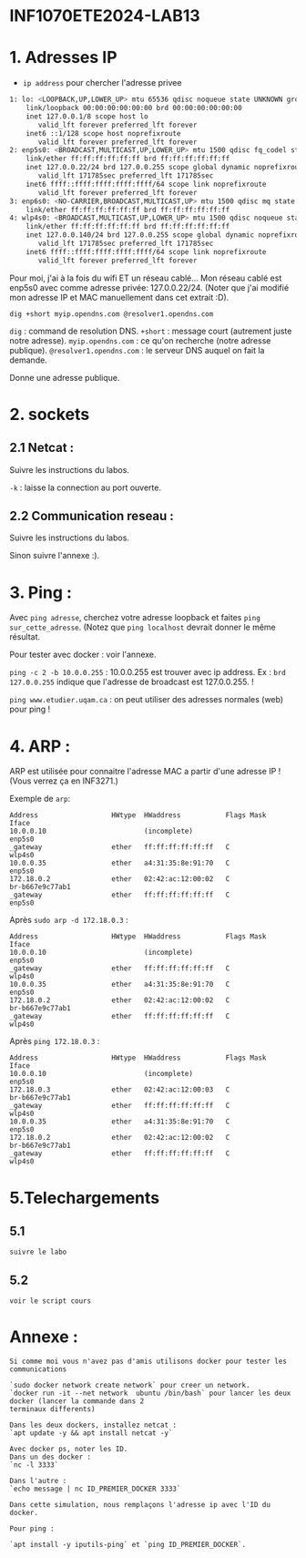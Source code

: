 # INF1070ETE2024-LAB13

# 1. Adresses IP 

- `ip address` pour chercher l'adresse privee 

```sh 
1: lo: <LOOPBACK,UP,LOWER_UP> mtu 65536 qdisc noqueue state UNKNOWN group default qlen 1000
    link/loopback 00:00:00:00:00:00 brd 00:00:00:00:00:00
    inet 127.0.0.1/8 scope host lo
       valid_lft forever preferred_lft forever
    inet6 ::1/128 scope host noprefixroute
       valid_lft forever preferred_lft forever
2: enp5s0: <BROADCAST,MULTICAST,UP,LOWER_UP> mtu 1500 qdisc fq_codel state UP group default qlen 1000
    link/ether ff:ff:ff:ff:ff:ff brd ff:ff:ff:ff:ff:ff
    inet 127.0.0.22/24 brd 127.0.0.255 scope global dynamic noprefixroute enp5s0
       valid_lft 171785sec preferred_lft 171785sec
    inet6 ffff::ffff:ffff:ffff:ffff/64 scope link noprefixroute
       valid_lft forever preferred_lft forever
3: enp6s0: <NO-CARRIER,BROADCAST,MULTICAST,UP> mtu 1500 qdisc mq state DOWN group default qlen 1000
    link/ether ff:ff:ff:ff:ff:ff brd ff:ff:ff:ff:ff:ff
4: wlp4s0: <BROADCAST,MULTICAST,UP,LOWER_UP> mtu 1500 qdisc noqueue state UP group default qlen 1000
    link/ether ff:ff:ff:ff:ff:ff brd ff:ff:ff:ff:ff:ff
    inet 127.0.0.140/24 brd 127.0.0.255 scope global dynamic noprefixroute wlp4s0
       valid_lft 171785sec preferred_lft 171785sec
    inet6 ffff::ffff:ffff:ffff:ffff/64 scope link noprefixroute
       valid_lft forever preferred_lft forever

```

Pour moi, j'ai à la fois du wifi ET un réseau cablé... Mon réseau cablé est enp5s0 avec comme adresse privée: 
127.0.0.22/24. (Noter que j'ai modifié mon adresse IP et MAC manuellement dans cet extrait :D).

`dig +short myip.opendns.com @resolver1.opendns.com` 

`dig` : command de resolution DNS.
`+short` : message court (autrement juste notre adresse).
`myip.opendns.com` : ce qu'on recherche (notre adresse publique).
`@resolver1.opendns.com` : le serveur DNS auquel on fait la demande.

Donne une adresse publique. 

# 2. sockets

## 2.1 Netcat :
Suivre les instructions du labos.

`-k` : laisse la connection au port ouverte.

## 2.2 Communication reseau : 
Suivre les instructions du labos. 

Sinon suivre l'annexe :). 

# 3. Ping : 
Avec `ping adresse`, cherchez votre adresse loopback et faites `ping sur_cette_adresse`. (Notez que `ping localhost`
devrait donner le même résultat.

Pour tester avec docker : voir l'annexe.

`ping -c 2 -b 10.0.0.255` : 10.0.0.255 est trouver avec ip address. Ex : `brd 127.0.0.255` indique que l'adresse de
broadcast est 127.0.0.255. ! 

`ping www.etudier.uqam.ca` : on peut utiliser des adresses normales (web) pour ping !

# 4. ARP : 

ARP est utilisée pour connaitre l'adresse MAC a partir d'une adresse IP ! (Vous verrez ça en INF3271.)

Exemple de `arp`:
```
Address                  HWtype  HWaddress           Flags Mask            Iface
10.0.0.10                        (incomplete)                              enp5s0
_gateway                 ether   ff:ff:ff:ff:ff:ff   C                     wlp4s0
10.0.0.35                ether   a4:31:35:8e:91:70   C                     enp5s0
172.18.0.2               ether   02:42:ac:12:00:02   C                     br-b667e9c77ab1
_gateway                 ether   ff:ff:ff:ff:ff:ff   C                     enp5s0
```

Après `sudo arp -d 172.18.0.3` : 

```
Address                  HWtype  HWaddress           Flags Mask            Iface
10.0.0.10                        (incomplete)                              enp5s0
_gateway                 ether   ff:ff:ff:ff:ff:ff   C                     wlp4s0
10.0.0.35                ether   a4:31:35:8e:91:70   C                     enp5s0
172.18.0.2               ether   02:42:ac:12:00:02   C                     br-b667e9c77ab1
_gateway                 ether   ff:ff:ff:ff:ff:ff   C                     wlp4s0
```

Après `ping 172.18.0.3` : 

```
Address                  HWtype  HWaddress           Flags Mask            Iface
10.0.0.10                        (incomplete)                              enp5s0
172.18.0.3               ether   02:42:ac:12:00:03   C                     br-b667e9c77ab1
_gateway                 ether   ff:ff:ff:ff:ff:ff   C                     wlp4s0
10.0.0.35                ether   a4:31:35:8e:91:70   C                     enp5s0
172.18.0.2               ether   02:42:ac:12:00:02   C                     br-b667e9c77ab1
_gateway                 ether   ff:ff:ff:ff:ff:ff   C                     wlp4s0
```


# 5.Telechargements 

## 5.1 
    suivre le labo 

## 5.2 
    voir le script cours 

# Annexe :  
    Si comme moi vous n'avez pas d'amis utilisons docker pour tester les communications 

    `sudo docker network create network` pour creer un network.
    `docker run -it --net network  ubuntu /bin/bash` pour lancer les deux docker (lancer la commande dans 2
    terminaux differents)

    Dans les deux dockers, installez netcat : 
    `apt update -y && apt install netcat -y`

    Avec docker ps, noter les ID. 
    Dans un des docker : 
    `nc -l 3333` 

    Dans l'autre : 
    `echo message | nc ID_PREMIER_DOCKER 3333` 

    Dans cette simulation, nous remplaçons l'adresse ip avec l'ID du docker.

    Pour ping : 

    `apt install -y iputils-ping` et `ping ID_PREMIER_DOCKER`.
